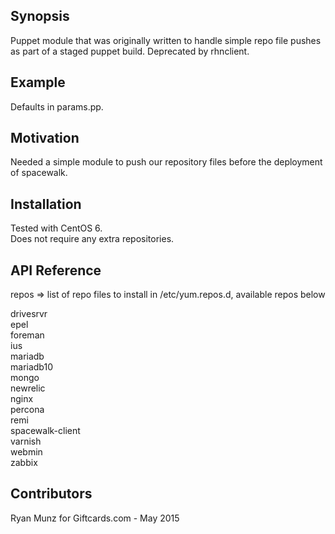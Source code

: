## Synopsis  
  
Puppet module that was originally written to handle simple repo file pushes as part of a staged puppet build. Deprecated by rhnclient.  
  
## Example  
  
Defaults in params.pp.  
  
## Motivation  
  
Needed a simple module to push our repository files before the deployment of spacewalk.  
  
## Installation  
  
Tested with CentOS 6.  
Does not require any extra repositories.  
  
## API Reference  
  
repos => list of repo files to install in /etc/yum.repos.d, available repos below  
  
drivesrvr  
epel  
foreman  
ius  
mariadb  
mariadb10  
mongo  
newrelic  
nginx  
percona  
remi  
spacewalk-client  
varnish  
webmin  
zabbix  
  
  
## Contributors  
  
Ryan Munz for Giftcards.com - May 2015  
